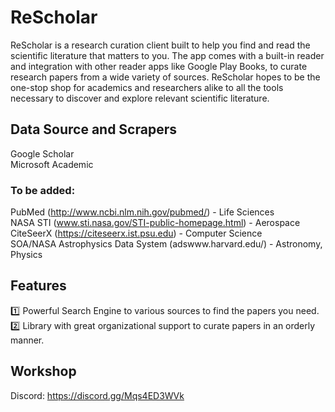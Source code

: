 # ReScholar
ReScholar is a research curation client built to help you find and read the scientific literature that matters to you. 
The app comes with a built-in reader and integration with other reader apps like Google Play Books, to curate research papers from a wide variety of sources. ReScholar hopes to be the one-stop shop for academics and researchers alike to all the tools necessary to discover and explore relevant scientific literature.

## Data Source and Scrapers
Google Scholar  
Microsoft Academic  
### To be added: 
PubMed (http://www.ncbi.nlm.nih.gov/pubmed/) - Life Sciences  
NASA STI (www.sti.nasa.gov/STI-public-homepage.html) - Aerospace  
CiteSeerX (https://citeseerx.ist.psu.edu) - Computer Science  
SOA/NASA Astrophysics Data System (adswww.harvard.edu/) - Astronomy, Physics  

## Features  
:one: Powerful Search Engine to various sources to find the papers you need.  
:two: Library with great organizational support to curate papers in an orderly manner.  

## Workshop
Discord: https://discord.gg/Mqs4ED3WVk  
